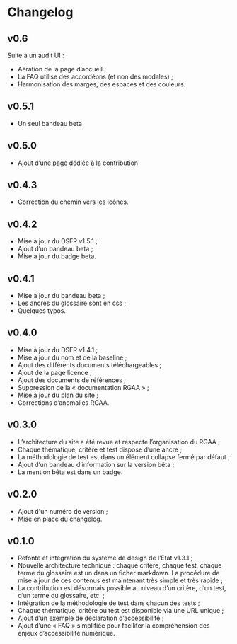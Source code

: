 Changelog
====================================================================

v0.6
--------------------------------------------------------------------

Suite à un audit UI :
* Aération de la page d’accueil ;
* La FAQ utilise des accordéons (et non des modales) ;
* Harmonisation des marges, des espaces et des couleurs.

v0.5.1
--------------------------------------------------------------------

* Un seul bandeau beta

v0.5.0
--------------------------------------------------------------------

* Ajout d’une page dédiée à la contribution

v0.4.3
--------------------------------------------------------------------

* Correction du chemin vers les icônes.

v0.4.2
--------------------------------------------------------------------

* Mise à jour du DSFR v1.5.1 ;
* Ajout d’un bandeau beta ;
* Mise à jour du badge beta.

v0.4.1
--------------------------------------------------------------------

* Mise à jour du bandeau beta ;
* Les ancres du glossaire sont en css ;
* Quelques typos.

v0.4.0
--------------------------------------------------------------------

* Mise à jour du DSFR v1.4.1 ;
* Mise à jour du nom et de la baseline ;
* Ajout des différents documents téléchargeables ;
* Ajout de la page licence ;
* Ajout des documents de références ;
* Suppression de la « documentation RGAA » ;
* Mise à jour du plan du site ;
* Corrections d’anomalies RGAA.

v0.3.0
--------------------------------------------------------------------

* L’architecture du site a été revue et respecte l’organisation du RGAA ;
* Chaque thématique, critère et test dispose d’une ancre ;
* La méthodologie de test est dans un élément collapse fermé par défaut ;
* Ajout d’un bandeau d’information sur la version bêta ;
* La mention bêta est dans un badge.

v0.2.0
--------------------------------------------------------------------

* Ajout d'un numéro de version ;
* Mise en place du changelog.

v0.1.0
--------------------------------------------------------------------

* Refonte et intégration du système de design de l’État v1.3.1 ;
* Nouvelle architecture technique : chaque critère, chaque test, chaque terme du glossaire est un dans un ficher markdown. La procédure de mise à jour de ces contenus est maintenant très simple et très rapide ;
* La contribution est désormais possible au niveau d’un critère, d’un test, d’un terme du glossaire, etc. ;
* Intégration de la méthodologie de test dans chacun des tests ;
* Chaque thématique, critère ou test est disponible via une URL unique ;
* Ajout d’un exemple de déclaration d’accessibilité ;
* Ajout d’une « FAQ » simplifiée pour faciliter la compréhension des enjeux d’accessibilité numérique.



